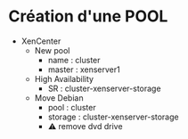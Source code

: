 # Création d'une POOL

-   XenCenter
    -   New pool
        -   name : cluster
        -   master : xenserver1
    - High Availability
      - SR : cluster-xenserver-storage
    - Move Debian
      - pool : cluster
      - storage : cluster-xenserver-storage
      - ⚠️ remove dvd drive